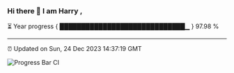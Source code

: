 ### Hi there 👋 I am Harry , 

⏳ Year progress { █████████████████████████████▁ } 97.98 %

---

⏰ Updated on Sun, 24 Dec 2023 14:37:19 GMT

![Progress Bar CI](https://github.com/duykhang68/duykhang68/workflows/Progress%20Bar%20CI/badge.svg)
